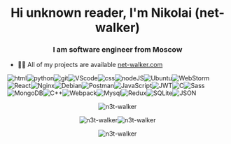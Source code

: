 <h1 align="center">Hi unknown reader, I'm Nikolai (net-walker)</h1>
<h3 align="center">I am software engineer from Moscow</h3>

- 👨‍💻 All of my projects are available [net-walker.com](https://net-walker.com/)

![html](https://img.shields.io/badge/html%20-%23E34F26.svg?&style=for-the-badge&logo=html5&logoColor=white)![python](https://img.shields.io/badge/python%20-%2314354C.svg?&style=for-the-badge&logo=python&logoColor=white)![git](https://img.shields.io/badge/git%20-%23F05033.svg?&style=for-the-badge&logo=git&logoColor=white)![VScode](https://img.shields.io/badge/VSCode-0078D4?style=for-the-badge&logo=visual%20studio%20code&logoColor=white)![css](https://img.shields.io/badge/css%20-%231572B6.svg?&style=for-the-badge&logo=css3&logoColor=white)![nodeJS](https://img.shields.io/badge/Node.js-339933?style=for-the-badge&logo=nodedotjs&logoColor=white)![Ubuntu](https://img.shields.io/badge/Ubuntu-E95420?style=for-the-badge&logo=ubuntu&logoColor=white)![WebStorm](https://img.shields.io/badge/WebStorm-000000?style=for-the-badge&logo=WebStorm&logoColor=white)![React](https://img.shields.io/badge/React-20232A?style=for-the-badge&logo=react&logoColor=61DAFB)![Nginx](https://img.shields.io/badge/nginx-%23009639.svg?style=for-the-badge&logo=nginx&logoColor=white)![Debian](https://img.shields.io/badge/Debian-D70A53?style=for-the-badge&logo=debian&logoColor=white)![Postman](https://img.shields.io/badge/Postman-FF6C37?style=for-the-badge&logo=postman&logoColor=red)![JavaScript](https://img.shields.io/badge/JavaScript-323330?style=for-the-badge&logo=javascript&logoColor=F7DF1E)![JWT](https://img.shields.io/badge/JWT-000000?style=for-the-badge&logo=JSON%20web%20tokens&logoColor=white)![C](https://img.shields.io/badge/C-00599C?style=for-the-badge&logo=c&logoColor=white)![Sass](https://img.shields.io/badge/Sass-CC6699?style=for-the-badge&logo=sass&logoColor=white)![MongoDB](https://img.shields.io/badge/MongoDB-%234ea94b.svg?style=for-the-badge&logo=mongodb&logoColor=white)![C++](https://img.shields.io/badge/c++-%2300599C.svg?style=for-the-badge&logo=c%2B%2B&logoColor=white)![Webpack](https://img.shields.io/badge/Webpack-8DD6F9?style=for-the-badge&logo=Webpack&logoColor=white)![Mysql](https://img.shields.io/badge/MySQL-005C84?style=for-the-badge&logo=mysql&logoColor=white)![Redux](https://img.shields.io/badge/Redux-593D88?style=for-the-badge&logo=redux&logoColor=white)![SQLite](https://img.shields.io/badge/sqlite-%2307405e.svg?style=for-the-badge&logo=sqlite&logoColor=white)![JSON](https://img.shields.io/badge/json-5E5C5C?style=for-the-badge&logo=json&logoColor=white)

<p align="center">
  <img src="https://github-profile-summary-cards.vercel.app/api/cards/profile-details?username=n3t-walker&theme=tokyonight" alt="n3t-walker" />
</p>
<p align="center">
  <img src="https://github-profile-summary-cards.vercel.app/api/cards/most-commit-language?username=n3t-walker&theme=tokyonight" alt="n3t-walker" /><img src="https://github-profile-summary-cards.vercel.app/api/cards/repos-per-language?username=n3t-walker&theme=tokyonight" alt="n3t-walker" />
</p>
<p align="center">
  <img src="https://github-profile-summary-cards.vercel.app/api/cards/profile-details?username=n3t-walker&theme=tokyonight" alt="n3t-walker" />
</p>
